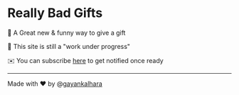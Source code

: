 # Really Bad Gifts 
🎁 A Great new & funny way to give a gift

🚧 This site is still a "work under progress" 

✉️ You can subscribe [here](https://cdn.rawgit.com/gayankalhara/reallybadgifts-coming-soon/4df63bd5/index.html) to get notified once ready

--------
Made with ❤️ by @[gayankalhara](https://github.com/gayankalhara)

